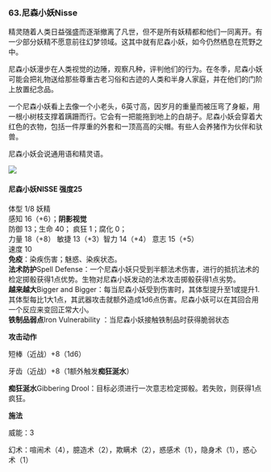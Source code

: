 ### 63.尼森小妖Nisse

精灵随着人类日益强盛而逐渐撤离了凡世，但不是所有妖精都和他们一同离开。有一少部分妖精不愿意前往幻梦领域。这其中就有尼森小妖，如今仍然栖息在荒野之中。

尼森小妖漫步在人类视觉的边陲，观察凡种，评判他们的行为。在冬季，尼森小妖可能会把礼物送给那些尊重古老习俗和古迹的人类和半身人家庭，并在他们的门阶上放置纪念品。

一个尼森小妖看上去像一个小老头，6英寸高，因岁月的重量而被压弯了身躯，用一根小树枝支撑着蹒跚而行。它会有一把能拖到地上的白胡子。尼森小妖会穿着大红色的衣物，包括一件厚重的外套和一顶高高的尖帽。有些人会养猪作为伙伴和驮兽。

尼森小妖会说通用语和精灵语。

![](https://sdlpic.oss-cn-beijing.aliyuncs.com/pic/Nisse.jpg)

#### 尼森小妖NISSE 强度25

体型 1/8 妖精\
感知 16（+6）；**阴影视觉**\
防御 13；生命 40； 疯狂 1；腐化 0；\
力量 18（+8） 敏捷 13（+3）智力 14（+4） 意志 15（+5）\
速度 10\
**免疫**：染疾伤害；魅惑、染疾状态。\
**法术防护**Spell
Defense：一个尼森小妖只受到半额法术伤害，进行的抵抗法术的检定掷骰获得1点优势。生物对尼森小妖发动的法术攻击掷骰获得1点劣势。\
**越来越大**Bigger and
Bigger：每当尼森小妖受到伤害时，其体型提升至1或提升1.其体型每比1大1点，其武器攻击就额外造成1d6点伤害。尼森小妖可以在其回合用一个反应来变回正常大小。\
**铁制品弱点**Iron Vulnerability ：当尼森小妖接触铁制品时获得脆弱状态

**攻击动作**

短棒（近战）+8（1d6）

牙齿（近战）+8（1额外触发**痴狂涎水**）

**痴狂涎水**Gibbering
Drool：目标必须进行一次意志检定掷骰。若失败，则获得1点疯狂。

**施法**

威能：3

幻术：喧闹术（4），臆造术（2），欺瞒术（2），惑感术（1），隐身术（1），惑心术（1）
